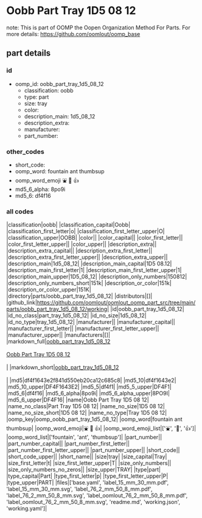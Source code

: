 # Oobb Part Tray 1D5 08 12  

note: This is part of OOMP the Oopen Organization Method For Parts. For more details: https://github.com/oomlout/oomp_base

##  part details





### id
* oomp_id: oobb_part_tray_1d5_08_12
  * classification: oobb
  * type: part
  * size: tray
  * color: 
  * description_main: 1d5_08_12
  * description_extra: 
  * manufacturer: 
  * part_number: 

### other_codes
* short_code: 
* oomp_word: fountain ant thumbsup
* oomp_word_emoji :fountain: :ant: :thumbsup:
* md5_6_alpha: 8po9i
* md5_6: df4f16

### all codes 
|classification|oobb|
|classification_capital|Oobb|
|classification_first_letter|o|
|classification_first_letter_upper|O|
|classification_upper|OOBB|
|color||
|color_capital||
|color_first_letter||
|color_first_letter_upper||
|color_upper||
|description_extra||
|description_extra_capital||
|description_extra_first_letter||
|description_extra_first_letter_upper||
|description_extra_upper||
|description_main|1d5_08_12|
|description_main_capital|1D5 08.12|
|description_main_first_letter|1|
|description_main_first_letter_upper|1|
|description_main_upper|1D5_08_12|
|description_only_numbers|150812|
|description_only_numbers_short|151k|
|description_or_color|151k|
|description_or_color_upper|151K|
|directory|parts/oobb_part_tray_1d5_08_12|
|distributors|[]|
|github_link|https://github.com/oomlout/oomlout_oomp_part_src/tree/main/parts/oobb_part_tray_1d5_08_12/working|
|id|oobb_part_tray_1d5_08_12|
|id_no_class|part_tray_1d5_08_12|
|id_no_size|1d5_08_12|
|id_no_type|tray_1d5_08_12|
|manufacturer||
|manufacturer_capital||
|manufacturer_first_letter||
|manufacturer_first_letter_upper||
|manufacturer_upper||
|manufacturers|[]|
|markdown_full|[oobb_part_tray_1d5_08_12](https://github.com/oomlout/oomlout_oomp_part_src/tree/main/parts/oobb_part_tray_1d5_08_12/working)<br>[](https://github.com/oomlout/oomlout_oomp_part_src/tree/main/parts/oobb_part_tray_1d5_08_12/working)<br>[Oobb Part Tray 1D5 08 12](https://github.com/oomlout/oomlout_oomp_part_src/tree/main/parts/oobb_part_tray_1d5_08_12/working)<br><br>|
|markdown_short|[oobb_part_tray_1d5_08_12](https://github.com/oomlout/oomlout_oomp_part_src/tree/main/parts/oobb_part_tray_1d5_08_12/working)<br><br>|
|md5|df4f1643e2f841d550eb20ca12c685c8|
|md5_10|df4f1643e2|
|md5_10_upper|DF4F1643E2|
|md5_5|df4f1|
|md5_5_upper|DF4F1|
|md5_6|df4f16|
|md5_6_alpha|8po9i|
|md5_6_alpha_upper|8PO9I|
|md5_6_upper|DF4F16|
|name|Oobb Part Tray 1D5 08 12|
|name_no_class|Part Tray 1D5 08 12|
|name_no_size|1D5 08 12|
|name_no_size_short|1D5 08 12|
|name_no_type|Tray 1D5 08 12|
|oomp_key|oomp_oobb_part_tray_1d5_08_12|
|oomp_word|fountain ant thumbsup|
|oomp_word_emoji|:fountain: :ant: :thumbsup:|
|oomp_word_emoji_list|[':fountain:', ':ant:', ':thumbsup:']|
|oomp_word_list|['fountain', 'ant', 'thumbsup']|
|part_number||
|part_number_capital||
|part_number_first_letter||
|part_number_first_letter_upper||
|part_number_upper||
|short_code||
|short_code_upper||
|short_name||
|size|tray|
|size_capital|Tray|
|size_first_letter|t|
|size_first_letter_upper|T|
|size_only_numbers||
|size_only_numbers_no_zeros||
|size_upper|TRAY|
|type|part|
|type_capital|Part|
|type_first_letter|p|
|type_first_letter_upper|P|
|type_upper|PART|
|files|['base.yaml', 'label_15_mm_30_mm.pdf', 'label_15_mm_30_mm.svg', 'label_76_2_mm_50_8_mm.pdf', 'label_76_2_mm_50_8_mm.svg', 'label_oomlout_76_2_mm_50_8_mm.pdf', 'label_oomlout_76_2_mm_50_8_mm.svg', 'readme.md', 'working.json', 'working.yaml']|
